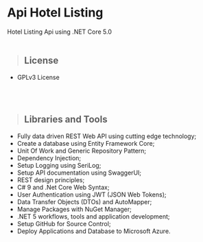# **Api Hotel Listing**
 Hotel Listing Api using .NET Core 5.0 <br/>
<br/>

> ## License
- GPLv3 License
<br/>
<br/>

> ## Libraries and Tools
* Fully data driven REST Web API using cutting edge technology;
* Create a database using Entity Framework Core;
* Unit Of Work and Generic Repository Pattern;
* Dependency Injection;
* Setup Logging using SeriLog;
* Setup API documentation using SwaggerUI;
* REST design principles;
* C# 9 and .Net Core Web Syntax;
* User Authentication using JWT (JSON Web Tokens);
* Data Transfer Objects (DTOs) and AutoMapper;
* Manage Packages with NuGet Manager;
* .NET 5 workflows, tools and application development;
* Setup GitHub for Source Control;
* Deploy Applications and Database to Microsoft Azure.